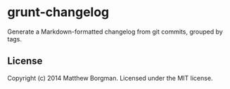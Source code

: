 grunt-changelog
===============

Generate a Markdown-formatted changelog from git commits, grouped by tags.

License
-------
Copyright (c) 2014 Matthew Borgman. Licensed under the MIT license.